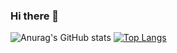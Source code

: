 ### Hi there 👋


![Anurag's GitHub stats](https://github-readme-stats.vercel.app/api?username=Thiago-Marquet&show_icons=true&theme=dark&text_color=#DC143C)
[![Top Langs](https://github-readme-stats.vercel.app/api/top-langs/?username=Thiago-Marquet&show_icons=true&theme=dark)](https://github.com/anuraghazra/github-readme-stats)

